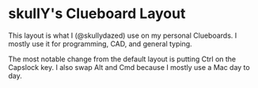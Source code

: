 # skullY's Clueboard Layout

This layout is what I (@skullydazed) use on my personal Clueboards. I mostly use it for programming, CAD, and general typing.

The most notable change from the default layout is putting Ctrl on the Capslock key. I also swap Alt and Cmd because I mostly use a Mac day to day.
